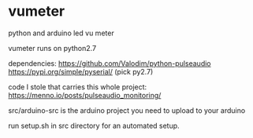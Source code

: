 # vumeter
python and arduino led vu meter

vumeter runs on python2.7

dependencies:
https://github.com/Valodim/python-pulseaudio
https://pypi.org/simple/pyserial/ (pick py2.7)

code I stole that carries this whole project:
https://menno.io/posts/pulseaudio_monitoring/

src/arduino-src is the arduino project you need to upload to your arduino

run setup.sh in src directory for an automated setup.
